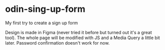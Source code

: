 # odin-sing-up-form
My first try to create a sign up form 

Design is made in Figma (never tried it before but turned out it's a great tool).
The whole page will be modified with JS and a Media Query a little bit later.
Password confirmation doesn't work for now.